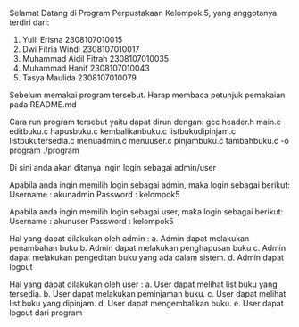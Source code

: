Selamat Datang di Program Perpustakaan Kelompok 5, yang anggotanya terdiri dari:
1. Yulli Erisna 2308107010015
2. Dwi Fitria Windi 2308107010017
3. Muhammad Aidil Fitrah 2308107010035
4. Muhammad Hanif 2308107010043
5. Tasya Maulida 2308107010079
   
Sebelum memakai program tersebut. Harap membaca petunjuk pemakaian pada README.md

Cara run program tersebut yaitu dapat dirun dengan:
gcc header.h main.c editbuku.c hapusbuku.c kembalikanbuku.c listbukudipinjam.c listbukutersedia.c menuadmin.c menuuser.c pinjambuku.c tambahbuku.c -o program
./program

Di sini anda akan ditanya ingin login sebagai admin/user

Apabila anda ingin memilih login sebagai admin, maka login sebagai berikut:
Username : akunadmin
Password : kelompok5

Apabila anda ingin memilih login sebagai user, maka login sebagai berikut:
Username : akunuser
Password : kelompok5

Hal yang dapat dilakukan oleh admin :
a. Admin dapat melakukan penambahan buku 
b. Admin dapat melakukan penghapusan buku
c. Admin dapat melakukan pengeditan buku yang ada dalam sistem.
d. Admin dapat logout

Hal yang dapat dilakukan oleh user :
a. User dapat melihat list buku yang tersedia.
b. User dapat melakukan peminjaman buku.
c. User dapat melihat list buku yang dipinjam.
d. User dapat mengembalikan buku.
e. User dapat logout dari program
